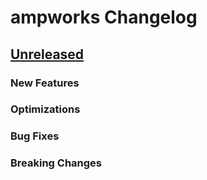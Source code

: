 # ampworks Changelog

## [Unreleased](https://github.com/NREL/ampworks)

### New Features

### Optimizations

### Bug Fixes

### Breaking Changes

